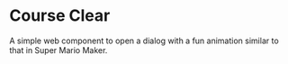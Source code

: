 # Course Clear

A simple web component to open a dialog with a fun animation similar to that in Super Mario Maker.
